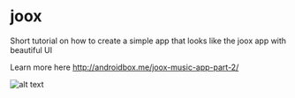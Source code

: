 # joox
Short tutorial on how to create a simple app that looks like the joox app with beautiful UI

Learn more here http://androidbox.me/joox-music-app-part-2/

![alt text](https://github.com/steve1rm/jooxmusic/blob/part2/completedPart2_profile.jpg "part2")


